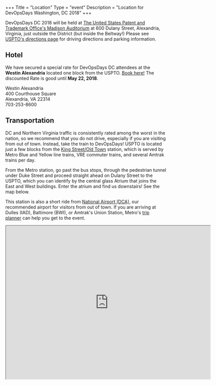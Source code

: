 +++
Title = "Location"
Type = "event"
Description = "Location for DevOpsDays Washington, DC 2018"
+++

DevOpsDays DC 2018 will be held at
[The United States Patent and Trademark Office's Madison
Auditorium](http://www.uspto.gov/) at 600 Dulany Street, Alexandria, Virginia,
just outside the District (but inside the Beltway!) Please see [USPTO's
directions page](http://www.uspto.gov/about/contacts/locations/directions.jsp)
for driving directions and parking information.

## Hotel

We have secured a special rate for DevOpsDays DC attendees at the **Westin Alexandria**
located one block from the USPTO.
[Book here!](https://www.starwoodmeeting.com/events/start.action?id=1805162977&key=312FDA0D)
The discounted Rate is good until **May 22, 2018**.

Westin Alexandria<br>
400 Courthouse Square<br>
Alexandria, VA 22314<br>
703-253-8600

## Transportation

DC and Northern Virginia traffic is consistently rated among the worst in the
nation, so we recommend that you do not drive, especially if you are visiting
from out of town. Instead, take the train to DevOpsDays! USPTO is located just
a few blocks from the [King Street/Old
Town](https://www.wmata.com/rider-guide/stations/king-street.cfm) station, which
is served by Metro Blue and Yellow line trains, VRE commuter trains, and several
Amtrak trains per day.

From the Metro station, go past the bus stops, through the pedestrian tunnel under
Duke Street and proceed straight ahead on Dulany Street to the USPTO, which you can
identify by the central glass Atrium that joins the East and West buildings. Enter
the atrium and find us downstairs! See the map below.

This station is also a short ride from [National Airport
(DCA)](http://www.flyreagan.com/dca/reagan-national-airport), our recommended
airport for visitors from out of town. If you are arriving at Dulles (IAD),
Baltimore (BWI), or Amtrak's Union Station, Metro's [trip
planner](https://www.wmata.com) can help you get to the event.

<iframe src="https://www.google.com/maps/d/u/0/embed?mid=1esGJaA3YYWEPlSE2S_FK6qL1mOt1P-6w" width="640" height="480"></iframe>

